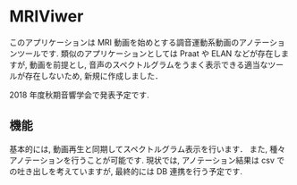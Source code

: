 # MRIViwer

このアプリケーションは MRI 動画を始めとする調音運動系動画のアノテーションツールです.
類似のアプリケーションとしては Praat や ELAN などが存在しますが,
動画を前提とし, 音声のスペクトルグラムをうまく表示できる適当なツールが存在しないため,
新規に作成しました．

2018 年度秋期音響学会で発表予定です.

## 機能
基本的には, 動画再生と同期してスペクトルグラム表示を行います．
また, 種々アノテーションを行うことが可能です.
現状では, アノテーション結果は csv での吐き出しを考えていますが,
最終的には DB 連携を行う予定です.
